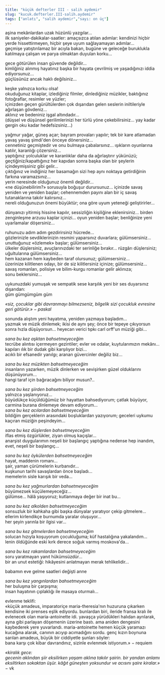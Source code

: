 ```yaml
---
title: "küçük defterler III - salih aydemir"
slug: "kucuk.defterler.III-salih.aydemir"
tags: ["anlatı", "salih aydemir","sayı: on üç"]
---
```

aşina mekânlardan uzak hüzünlü yazgılar...  
ilk saniyeler-dakikalar-saatler: amaçsızca atılan adımlar: kendinizi
hiçbir yerde hissettirmeyen, hiçbir şeye uyum sağlayamayan adımlar...\
geçmişe yatıştırılamaz bir acıyla bakan, bugüne ve geleceğe buruklukla
katılmaya çalışan ve parya olmaktan duyulan korku...

gece götürülen insan güvende değildir...\
kimliğiniz alınmış hayatınız başka bir hayata çevrilmiş ve yaşadığınızı
iddia ediyorsunuz...\
güçlüsünüz ancak haklı değilsiniz...

keşke yalnızca korku olsa!\
okuduğunuz kitaplar, izlediğiniz filmler, dinlediğiniz müzikler,
baktığınız fotoğraflar, resimler ve yüzler;\
içinizden geçen gürültülerden çok dışarıdan gelen seslerin iniltileriyle
ağırlaşan gövdeniz...\
aklınız ve bedeniniz işgal altındadır...\
(düşsel ve düşünsel gerilimlerinizi her türlü yöne çekebilirsiniz... yay
kadar gergin oku kadar hedefsizsiniz...)

yağmur yağar, güneş açar; bayram provaları yapılır; tek bir kare
atlamadan yavaş yavaş şimdi'den önceye dönersiniz...\
cennetiniz geçmiştedir ve onu bulmaya çabalarsınız... ışıkların
oyunlarına katılır, karanlığı çözersiniz...\
yaptığınız yolculuklar ve karanlıklar daha da ağırlaştırır yükünüzü;
geçtiğiniz/kapattığınız her kapıdan sonra başka olan bir şeylerin
içindeymişsiniz gibi gelir...\
çıktığınız ve indiğiniz her basamağın sizi hep aynı noktaya getirdiğinin
farkına varamazsınız...\
yerin neresinde olduğunuz önemli değildir...\
«ne düşünebilirim?» sorusuyla boğuşur durursunuz... içinizde savaş
yeniden ve yeniden başlar; cehennemden payını alan bir iç savaş
tutanaklarına takılır kalırsınız...\
nereli olduğunuzun önemi büyüktür; ona göre uyum
yeteneği geliştirirler...

dünyanızı yitirmiş hissine kapılır, sessizliğin kişiliğine
eklenirsiniz... birden zenginleşme arzusu kaplar içinizi... oyun yeniden
başlar; benliğinize yeni uyarlamalar döşersiniz...

ruhunuzu adım adım gezdirirsiniz hücrede...\
gözlerinizle sevdiklerinizin resmini yaparsınız duvarlara;
gülümsersiniz...\
unuttuğunuz «özlemek» başlar; gülümsersiniz...\
ülkeler düşlersiniz, avuçlarınızdaki ter serinliğe bırakır... rüzgârı
düşlersiniz; uğultularına gülümsersiniz...\
hem kazanan hem kaybeden taraf olursunuz; gülümsersiniz...\
üzerinize kilitlenen odayı, bir de siz kilitlersiniz içinize;
gülümsersiniz...\
savaş romanları, polisiye ve bilim-kurgu romanlar gelir aklınıza;\
sonu beklersiniz...

uykunuzdaki yumuşak ve sempatik sese karşılık yeni bir ses duyarsınız
dışarıdan:\
güm gümgümgüm güm

*«siz, çocuklar gibi davranmayı bilmezseniz, bilgelik sizi çocukluk
evresine geri götürür.» − paskal*

sonunda alıştım yeni hayatıma, yeniden yazmaya başladım...\
yazmak ve müzik dinlemek; ikisi de aynı şey; önce bir tepeye çıkıyorsun
sonra hızla düşüyorsun... heyecan verici tıpkı carl orff'un
müziği gibi...

*sana bu kez aşktan bahsetmeyeceğim*\
tecrübe alıntısı içermeyen gezintiler; evler ve odalar, kuytularımızın
mekânı... kapıları ılık bir dudak gibi karşılıyor bizi...\
acıklı bir efsanedir yanılgı; aranan güvercinler değiliz biz...

*sana bu kez müzikten bahsetmeyeceğim*\
insanların yazarken, müzik dinlerken ve sevişirken güzel olduklarını
düşünüyorum...\
hangi taraf için bağıracağını biliyor musun?..

*sana bu kez şiirden bahsetmeyeceğim*\
yalnızca yaşlanıyoruz...\
büyüdükçe küçüldüğümüz bir hayattan bahsediyorum; çatlak büyüyor,
carmina burana dinlemeye devam ediyorum...\
*sana bu kez acılardan bahsetmeyeceğim*\
bildiğim gerçeklerin arasındaki boşluklardan yazıyorum; geceleri uykumu
kaçıran müziğin peşindeyim...

*sana bu kez düşlerden bahsetmeyeceğim*\
iflas etmiş özgürlükler, ziyan olmuş kaçışlar...\
anarşist duygularımın neşeli bir başlangıç yaptığına nedense hep
inandım, evet, neşeli bir başlangıç...

*sana bu kez öykülerden bahsetmeyeceğim*\
hayat, maddenin romanı...\
şair, yaman çürümelerin kurbanıdır...\
kuşkunun tarihi savaşlardan önce başladı...\
memelerin sisle karışık bir veda...

*sana bu kez yağmurlardan bahsetmeyeceğim*\
büyümezsek küçülemeyeceğiz...\
gülümse... hâlâ yaşıyoruz; kutlanmaya değer bir inat bu...

*sana bu kez alkolden bahsetmeyeceğim*\
sonsuzluk bir kahkaha gibi başka dünyalar yaratıyor çekip gitmelere...\
ellerim kirlendikçe burnumda yaralar oluşuyor...\
her şeyin yarınla bir ilgisi var...

*sana bu kez gitmelerden bahsetmeyeceğim*\
solucan hızıyla koşuyorum çocukluğuma; küf hastalığına yakalandım...\
lenin öldüğünde eski kırk derece soğuk varmış moskova'da...

*sana bu kez rakamlardan bahsetmeyeceğim*\
soru yaratmayan yanıt hükümsüzdür...\
bir an unut estetiği: hikâyesini anlatmayan merak tehlikelidir...

babamın eve gelme saatleri değişti anne

*sana bu kez yangınlardan bahsetmeyeceğim*\
her buluşma bir çarpışma;\
insan hayatının çıplaklığı ile masaya oturmalı...

evlenme teklifi:\
«küçük amadeus, imparatoriçe maria-theresia'nın huzuruna çıkarken
kendisine iki prenses eşlik ediyordu. bunlardan biri, ileride fransa
kralı ile evlenecek olan maria-antoinette idi. yavaşça yürüdükleri
halıdan ayrılarak, ayna gibi parlayan döşemenin üzerine bastı. ama
aniden dengesini kaybederek yere yuvarlandı. maria-antoinette hemen
küçük yaramazı kucağına alarak, canının acıyıp acımadığını sordu. genç
kızın boynuna sarılan amadeus, büyük bir ciddiyetle şunları söyler:\
bana karşı çok kibar davrandınız, sizinle evlenmek istiyorum.» − requiem

*«kiralık gece:\
gecenin aklından şiir eksilirken yaşam aklına takılır şairin. bir yandan
anlamı eksiltirken sokaktan üşür. kâğıt güneşten yoksundur ve acısını
şaire kiralar.»* − vk
